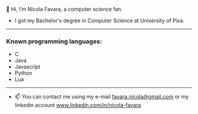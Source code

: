 👋 Hi, I’m Nicola Favara, a computer science fan.

- I got my Bachelor's degree in Computer Science at University of Pisa.

<!-- - 👀 I’m interested in ...
- 🌱 I’m currently learning ...
- 💞️ I’m looking to collaborate on ... -->

---

### Known programming languages:
- C 
- Java
- Javascript
- Python
- Lua

---

- 📫 You can contact me using my e-mail favara.nicola@gmail.com or my linkedin account www.linkedin.com/in/nicola-favara

<!---
nicolafavara/nicolafavara is a ✨ special ✨ repository because its `README.md` (this file) appears on your GitHub profile.
You can click the Preview link to take a look at your changes.
--->
